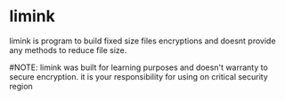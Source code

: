 # limink
limink is program to build fixed size files encryptions and 
doesnt provide any methods to reduce file size.

#NOTE: 
limink was built for learning purposes and doesn't warranty to secure encryption. 
it is your responsibility for using on critical security region
